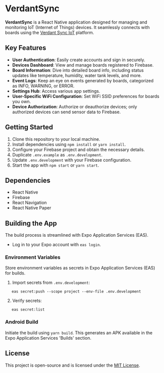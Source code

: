 # VerdantSync

**VerdantSync** is a React Native application designed for managing and monitoring IoT (Internet of Things) devices. It seamlessly connects with boards using the [Verdant Sync IoT](https://github.com/nilspert/verdant-sync-iot) platform.

## Key Features

- **User Authentication**: Easily create accounts and sign in securely.
- **Devices Dashboard**: View and manage boards registered to Firebase.
- **Board Information**: Dive into detailed board info, including status updates like temperature, humidity, water tank levels, and more.
- **Event Logs**: Keep an eye on events generated by boards, categorized as INFO, WARNING, or ERROR.
- **Settings Hub**: Access various app settings.
- **User-Specific WiFi Configuration**: Set WiFi SSID preferences for boards you own.
- **Device Authorization**: Authorize or deauthorize devices; only authorized devices can send sensor data to Firebase.

## Getting Started

1. Clone this repository to your local machine.
2. Install dependencies using `npm install` or `yarn install`.
3. Configure your Firebase project and obtain the necessary details.
4. Duplicate `.env.example` as `.env.development`.
5. Update `.env.development` with your Firebase configuration.
6. Start the app with `npm start` or `yarn start`.

## Dependencies

- React Native
- Firebase
- React Navigation
- React Native Paper

## Building the App

The build process is streamlined with Expo Application Services (EAS).

- Log in to your Expo account with `eas login`.

### Environment Variables

Store environment variables as secrets in Expo Application Services (EAS) for builds.

1. Import secrets from `.env.development`:
```
   eas secret:push --scope project --env-file .env.development
```
2. Verify secrets:
```
   eas secret:list
```

### Android Build

Initiate the build using `yarn build`. This generates an APK available in the Expo Application Services 'Builds' section.

## License

This project is open-source and is licensed under the [MIT License](LICENSE).

